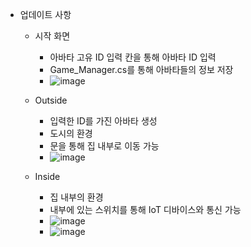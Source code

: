 - 업데이트 사항
  - 시작 화면
      - 아바타 고유 ID 입력 칸을 통해 아바타 ID 입력
      - Game_Manager.cs를 통해 아바타들의 정보 저장
      - ![image](https://github.com/Hongyoosung/Metaverse-1/assets/101240036/f4db1172-5fe8-475d-86a4-46dabf66256e)

  - Outside
      - 입력한 ID를 가진 아바타 생성
      - 도시의 환경
      - 문을 통해 집 내부로 이동 가능
      - ![image](https://github.com/Hongyoosung/Metaverse-1/assets/101240036/7f93472f-c448-4cd4-8a05-e364b49bb1b9)

  - Inside
      - 집 내부의 환경
      - 내부에 있는 스위치를 통해 IoT 디바이스와 통신 가능
      - ![image](https://github.com/Hongyoosung/Metaverse-1/assets/101240036/c36c5c5f-7577-4734-8d85-4a7916552c34)
      - ![image](https://github.com/Hongyoosung/Metaverse-1/assets/101240036/f68e07dd-7d55-457e-b96f-aaddcf13389d)


